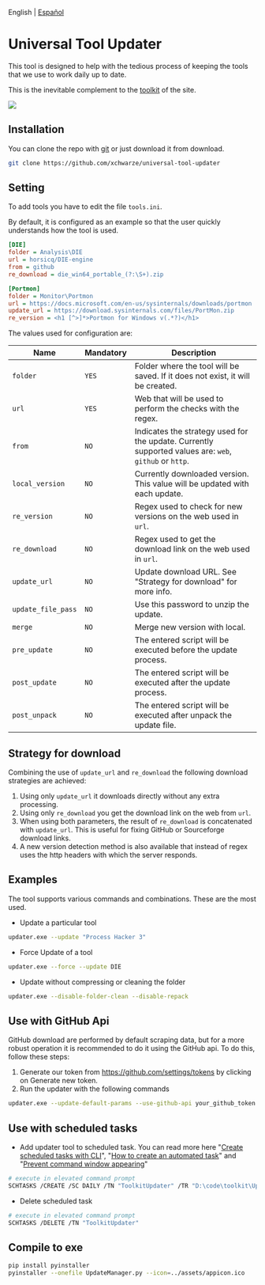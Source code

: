 English | [Español](README.ES.md)

# Universal Tool Updater

This tool is designed to help with the tedious process of keeping the tools that we use to work daily up to date.

This is the inevitable complement to the [toolkit](https://github.com/indetectables-net/toolkit) of the site.

![](assets/demo.gif)

## Installation

You can clone the repo with [git](https://git-scm.com/download/win) or just download it from download.

```bash
git clone https://github.com/xchwarze/universal-tool-updater
```

## Setting

To add tools you have to edit the file `tools.ini`.

By default, it is configured as an example so that the user quickly understands how the tool is used.

```ini
[DIE]
folder = Analysis\DIE
url = horsicq/DIE-engine
from = github
re_download = die_win64_portable_(?:\S+).zip

[Portmon]
folder = Monitor\Portmon
url = https://docs.microsoft.com/en-us/sysinternals/downloads/portmon
update_url = https://download.sysinternals.com/files/PortMon.zip
re_version = <h1 [^>]*>Portmon for Windows v(.*?)</h1>
```

The values used for configuration are:

| Name               | Mandatory | Description                                                                                    |
|--------------------|-----------|------------------------------------------------------------------------------------------------|
| `folder`           | `YES`     | Folder where the tool will be saved. If it does not exist, it will be created.                 |
| `url`              | `YES`     | Web that will be used to perform the checks with the regex.                                    |
| `from`             | `NO`      | Indicates the strategy used for the update. Currently supported values are: `web`, `github` or `http`. |
| `local_version`    | `NO`      | Currently downloaded version. This value will be updated with each update.                     |
| `re_version`       | `NO`      | Regex used to check for new versions on the web used in `url`.                                 |
| `re_download`      | `NO`      | Regex used to get the download link on the web used in `url`.                                  |
| `update_url`       | `NO`      | Update download URL. See "Strategy for download" for more info.                                |
| `update_file_pass` | `NO`      | Use this password to unzip the update.                                                         |
| `merge`            | `NO`      | Merge new version with local.                                                                  |
| `pre_update`       | `NO`      | The entered script will be executed before the update process.                                 |
| `post_update`      | `NO`      | The entered script will be executed after the update process.                                  |
| `post_unpack`      | `NO`      | The entered script will be executed after unpack the update file.                              |

## Strategy for download

Combining the use of `update_url` and `re_download` the following download strategies are achieved:

1. Using only `update_url` it downloads directly without any extra processing.
2. Using only `re_download` you get the download link on the web from `url`.
3. When using both parameters, the result of `re_download` is concatenated with `update_url`.
This is useful for fixing GitHub or Sourceforge download links.
4. A new version detection method is also available that instead of regex uses the http headers with which the server responds.

## Examples

The tool supports various commands and combinations. These are the most used. 

* Update a particular tool

```bash
updater.exe --update "Process Hacker 3"
```

* Force Update of a tool

```bash
updater.exe --force --update DIE
```

* Update without compressing or cleaning the folder

```bash
updater.exe --disable-folder-clean --disable-repack
```

## Use with GitHub Api

GitHub download are performed by default scraping data, but for a more robust operation it is recommended to do it using the GitHub api.
To do this, follow these steps:

1. Generate our token from https://github.com/settings/tokens by clicking on Generate new token.
2. Run the updater with the following commands 

```bash
updater.exe --update-default-params --use-github-api your_github_token
```

## Use with scheduled tasks

* Add updater tool to scheduled task. You can read more here 
"[Create scheduled tasks with CLI](https://www.windowscentral.com/how-create-task-using-task-scheduler-command-prompt)", 
"[How to create an automated task](https://www.windowscentral.com/how-create-automated-task-using-task-scheduler-windows-10)" and 
"[Prevent command window appearing](https://pureinfotech.com/prevent-command-window-appearing-scheduled-tasks-windows-10/)"

```bash
# execute in elevated command prompt
SCHTASKS /CREATE /SC DAILY /TN "ToolkitUpdater" /TR "D:\code\toolkit\Updater\custom-task.bat" /ST 14:00
```

* Delete scheduled task

```bash
# execute in elevated command prompt
SCHTASKS /DELETE /TN "ToolkitUpdater"
```

## Compile to exe

```bash
pip install pyinstaller
pyinstaller --onefile UpdateManager.py --icon=../assets/appicon.ico
```
